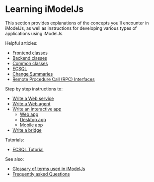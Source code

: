 # Learning iModelJs

This section provides explanations of the concepts you'll encounter in iModelJs, as well as instructions for developing various types of applications using iModelJs.

Helpful articles:

* [Frontend classes](./frontend/index)
* [Backend classes](./backend/index)
* [Common classes](./common/index)
* [ECSQL](./ECSQL.md)
* [Change Summaries](./ChangeSummaries.md)
* [Remote Procedure Call (RPC) Interfaces](./RpcInterface)

Step by step instructions to:

* [Write a Web service](./WriteAWebService.md)
* [Write a Web agent](./WriteAWebAgent.md)
* [Write an interactive app](./WriteAnInteractiveApp.md)
  * [Web app](./WriteAnInteractiveWebApp.md)
  * [Desktop app](./WriteAnInteractiveDesktopApp.md)
  * [Mobile app](./WriteAnInteractiveMobileApp.md)
* [Write a bridge](./WriteABridge.md)

Tutorials:

* [ECSQL Tutorial](./ECSQLTutorial/index.md)

See also:

* [Glossary of terms used in iModelJs ](./Glossary)
* [Frequently asked Questions](./faq)
